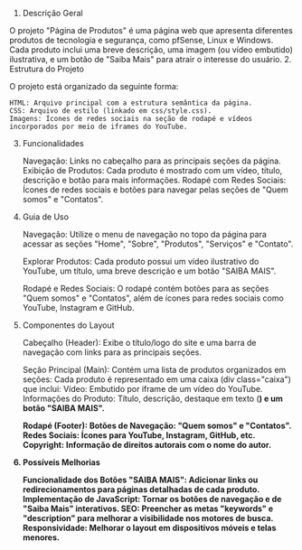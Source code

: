 1. Descrição Geral

O projeto "Página de Produtos" é uma página web que apresenta diferentes produtos de tecnologia e segurança, como pfSense, Linux e Windows. Cada produto inclui uma breve descrição, uma imagem (ou vídeo embutido) ilustrativa, e um botão de "Saiba Mais" para atrair o interesse do usuário.
2. Estrutura do Projeto

O projeto está organizado da seguinte forma:

    HTML: Arquivo principal com a estrutura semântica da página.
    CSS: Arquivo de estilo (linkado em css/style.css).
    Imagens: Ícones de redes sociais na seção de rodapé e vídeos incorporados por meio de iframes do YouTube.

3. Funcionalidades

    Navegação: Links no cabeçalho para as principais seções da página.
    Exibição de Produtos: Cada produto é mostrado com um vídeo, título, descrição e botão para mais informações.
    Rodapé com Redes Sociais: Ícones de redes sociais e botões para navegar pelas seções de "Quem somos" e "Contatos".

4. Guia de Uso

    Navegação:
        Utilize o menu de navegação no topo da página para acessar as seções "Home", "Sobre", "Produtos", "Serviços" e "Contato".

    Explorar Produtos:
        Cada produto possui um vídeo ilustrativo do YouTube, um título, uma breve descrição e um botão "SAIBA MAIS".

    Rodapé e Redes Sociais:
        O rodapé contém botões para as seções "Quem somos" e "Contatos", além de ícones para redes sociais como YouTube, Instagram e GitHub.

5. Componentes do Layout

    Cabeçalho (Header):
        Exibe o título/logo do site e uma barra de navegação com links para as principais seções.

    Seção Principal (Main):
        Contém uma lista de produtos organizados em seções:
            Cada produto é representado em uma caixa (div class="caixa") que inclui:
                Vídeo: Embutido por iframe de um vídeo do YouTube.
                Informações do Produto: Título, descrição, destaque em texto (<strong>) e um botão "SAIBA MAIS".

    Rodapé (Footer):
        Botões de Navegação: "Quem somos" e "Contatos".
        Redes Sociais: Ícones para YouTube, Instagram, GitHub, etc.
        Copyright: Informação de direitos autorais com o nome do autor.

6. Possíveis Melhorias

    Funcionalidade dos Botões "SAIBA MAIS": Adicionar links ou redirecionamentos para páginas detalhadas de cada produto.
    Implementação de JavaScript: Tornar os botões de navegação e de "Saiba Mais" interativos.
    SEO: Preencher as metas "keywords" e "description" para melhorar a visibilidade nos motores de busca.
    Responsividade: Melhorar o layout em dispositivos móveis e telas menores.
